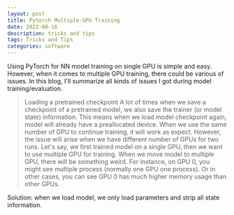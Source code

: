 ```yaml
---
layout: post
title: Pytorch Multiple-GPU Training 
date: 2022-08-16
description: tricks and tips
tags: Tricks and Tips
categories: software
---
```


Using PyTorch for NN model training on single GPU is simple and easy. However, when it comes to multiple GPU training, there could be various of issues. In this blog, I'll summarize all kinds of issues I got during model training/evaluation.

> Loading a pretrained checkpoint
A lot of times when we save a checkpoint of a pretrained model, we also save the trainer (or model state) information. This means when we load model checkpoint again, model will already have a preallocated device. When we use the same number of GPU to continue training, it will work as expect. However, the issue will arise when we have different number of GPUs for two runs. Let's say, we first trained model on a single GPU, then we want to use multiple GPU for training. When we move model to multiple GPU, there will be something weird. For instance, on GPU 0, you might see multiple process (normally one GPU one process). Or in other cases, you can see GPU 0 has much higher memory usage than other GPUs. 

Solution: when we load model, we only load parameters and strip all state information. 

